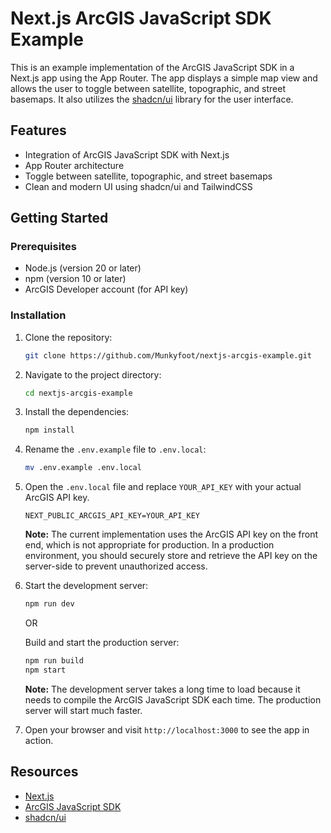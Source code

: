 # Next.js ArcGIS JavaScript SDK Example

This is an example implementation of the ArcGIS JavaScript SDK in a Next.js app using the App Router. The app displays a simple map view and allows the user to toggle between satellite, topographic, and street basemaps. It also utilizes the [shadcn/ui](https://ui.shadcn.com/) library for the user interface.

## Features

- Integration of ArcGIS JavaScript SDK with Next.js
- App Router architecture
- Toggle between satellite, topographic, and street basemaps
- Clean and modern UI using shadcn/ui and TailwindCSS

## Getting Started

### Prerequisites

- Node.js (version 20 or later)
- npm (version 10 or later)
- ArcGIS Developer account (for API key)

### Installation

1. Clone the repository:

   ```bash
   git clone https://github.com/Munkyfoot/nextjs-arcgis-example.git
   ```

2. Navigate to the project directory:

   ```bash
   cd nextjs-arcgis-example
   ```

3. Install the dependencies:

   ```bash
   npm install
   ```

4. Rename the `.env.example` file to `.env.local`:

   ```bash
   mv .env.example .env.local
   ```

5. Open the `.env.local` file and replace `YOUR_API_KEY` with your actual ArcGIS API key.

   ```
   NEXT_PUBLIC_ARCGIS_API_KEY=YOUR_API_KEY
   ```

   **Note:** The current implementation uses the ArcGIS API key on the front end, which is not appropriate for production. In a production environment, you should securely store and retrieve the API key on the server-side to prevent unauthorized access.

6. Start the development server:

   ```bash
   npm run dev
   ```

   OR

   Build and start the production server:

   ```bash
   npm run build
   npm start
   ```

   **Note:** The development server takes a long time to load because it needs to compile the ArcGIS JavaScript SDK each time. The production server will start much faster.

7. Open your browser and visit `http://localhost:3000` to see the app in action.

## Resources

- [Next.js](https://nextjs.org/)
- [ArcGIS JavaScript SDK](https://developers.arcgis.com/javascript/)
- [shadcn/ui](https://ui.shadcn.com/)
